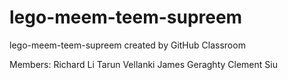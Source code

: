 # lego-meem-teem-supreem
lego-meem-teem-supreem created by GitHub Classroom

Members:
Richard Li
Tarun Vellanki
James Geraghty
Clement Siu
